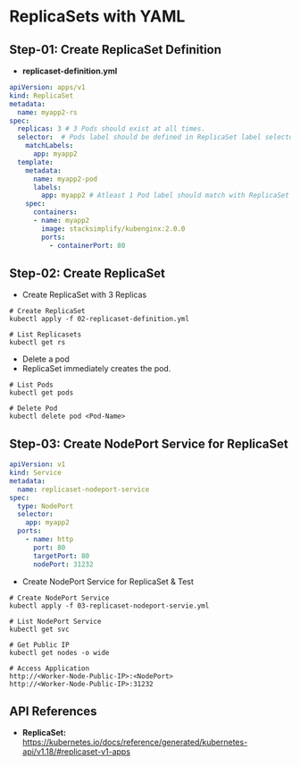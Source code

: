 # ReplicaSets with YAML

## Step-01: Create ReplicaSet Definition
- **replicaset-definition.yml**
```yml
apiVersion: apps/v1
kind: ReplicaSet
metadata:
  name: myapp2-rs
spec:
  replicas: 3 # 3 Pods should exist at all times.
  selector:  # Pods label should be defined in ReplicaSet label selector
    matchLabels:
      app: myapp2
  template:
    metadata:
      name: myapp2-pod
      labels:
        app: myapp2 # Atleast 1 Pod label should match with ReplicaSet Label Selector
    spec:
      containers:
      - name: myapp2
        image: stacksimplify/kubenginx:2.0.0
        ports:
          - containerPort: 80
```
## Step-02: Create ReplicaSet
- Create ReplicaSet with 3 Replicas
```
# Create ReplicaSet
kubectl apply -f 02-replicaset-definition.yml

# List Replicasets
kubectl get rs
```
- Delete a pod
- ReplicaSet immediately creates the pod. 
```
# List Pods
kubectl get pods

# Delete Pod
kubectl delete pod <Pod-Name>
```

## Step-03: Create NodePort Service for ReplicaSet
```yml
apiVersion: v1
kind: Service
metadata:
  name: replicaset-nodeport-service
spec:
  type: NodePort
  selector:
    app: myapp2
  ports:
    - name: http
      port: 80
      targetPort: 80
      nodePort: 31232  
```
- Create NodePort Service for ReplicaSet & Test
```
# Create NodePort Service
kubectl apply -f 03-replicaset-nodeport-servie.yml

# List NodePort Service
kubectl get svc

# Get Public IP
kubectl get nodes -o wide

# Access Application
http://<Worker-Node-Public-IP>:<NodePort>
http://<Worker-Node-Public-IP>:31232

```

## API References
- **ReplicaSet:** https://kubernetes.io/docs/reference/generated/kubernetes-api/v1.18/#replicaset-v1-apps